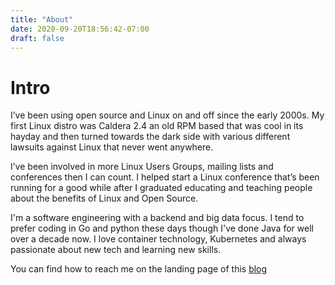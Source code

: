 ```yaml
---
title: "About"
date: 2020-09-20T18:56:42-07:00
draft: false
---
```


# Intro

I’ve been using open source and Linux on and off since the early 2000s. My first Linux distro was Caldera 2.4 an old RPM based that was cool in its hayday and then turned towards the dark side with various different lawsuits against Linux that never went anywhere.

I’ve been involved in more Linux Users Groups, mailing lists and conferences then I can count. I helped start a Linux conference that’s been running for a good while after I graduated educating and teaching people about the benefits of Linux and Open Source.

I'm a software engineering with a backend and big data focus.  I tend to prefer coding in Go and python these days though I've done Java for well over a decade now.  I love container technology, Kubernetes and always passionate about new tech and learning new skills.

You can find how to reach me on the landing page of this [blog](https://safaci2000.github.io/blog/)